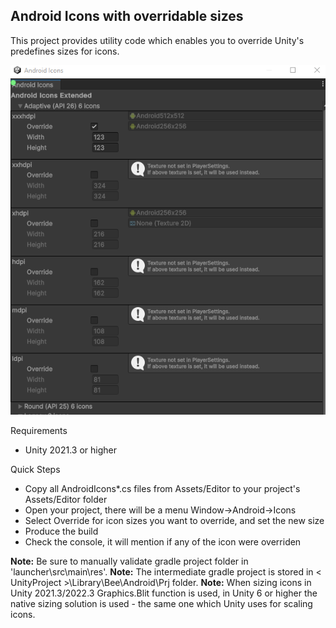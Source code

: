 ## Android Icons with overridable sizes

This project provides utility code which enables you to override Unity's predefines sizes for icons.

![image](img/icons.png)

Requirements
* Unity 2021.3 or higher

Quick Steps
* Copy all AndroidIcons*.cs files from Assets/Editor to your project's Assets/Editor folder
* Open your project, there will be a menu Window->Android->Icons
* Select Override for icon sizes you want to override, and set the new size
* Produce the build
* Check the console, it will mention if any of the icon were overriden


**Note:** Be sure to manually validate gradle project folder in 'launcher\src\main\res'.
**Note:** The intermediate gradle project is stored in < UnityProject >\Library\Bee\Android\Prj folder.
**Note:** When sizing icons in Unity 2021.3/2022.3 Graphics.Blit function is used, in Unity 6 or higher the native sizing solution is used - the same one which Unity uses for scaling icons.